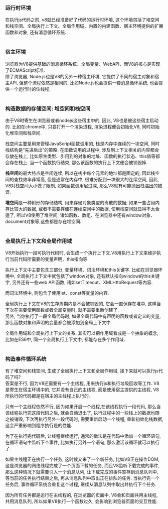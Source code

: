 ### 运行时环境
在执行js代码之前, v8就已经准备好了代码的运行时环境, 这个环境包括了堆空间和栈空间、全局执行上下文、全局作用域、内置的内建函数、宿主环境提供的扩展函数和对象, 还有消息循环系统.  
<br>
### 宿主环境  
浏览器为V8提供基础的消息循环系统、全局变量、WebAPI、而V8的核心是实现了ECMAScript标准.  
除了浏览器, Node.js也是V8的另外一种宿主环境, 它提供了不同的宿主对象和宿主API, 但整个流程依然是相同的, 比如Node.js也会提供一套消息循环系统, 也会提供一个运行时的住线程.  
<br>
### 构造数据的存储空间: 堆空间和栈空间  
由于V8时寄生在浏览器或者nodejs这些宿主中的, 因此, V8也是被这些宿主启动的. 比如在chrome中, 只要打开一个渲染进程, 渲染进程便会初始化V8, 同时初始化堆空间和栈空间.  

栈空间主要是用来管理JavaScript函数调用的, 栈是内存中连续的一块空间, 同时栈结构是“先进后出”的策略. 在函数调用的过程中, 涉及到上下文相关的内容都会存放在栈上, 比如原生类型、引用到的对象的地址、函数的执行状态、this值等都会存在栈上.  当一个函数执行结束, 那么该函数的执行上下文便会被销毁掉.  

**栈空间**的最大特点是空间连续, 所以在栈中每个元素的地址都是固定的, 因此栈空间的查找效率非常高, 但是通常在内存中, 很难分配到一块很大的连续空间, 因此, V8对栈空间大小做了限制, 如果函数调用层过深, 那么V8就有可能抛出栈溢出的错误.  

**堆空间**是一种树形的存储结构, 用来存储对象类型的离散的数据; 如果一些占用内存比较大的数据, 或者不需要存储在连续空间中的数据, 使用栈空间就显得不太合适了, 所以V8使用了堆空间;  诸如函数、数组、在浏览器中还有window对象、document对象等,这些都是存在堆空间.  
<br>  
### 全局执行上下文和全局作用域  
V8开始执行一段可执行代码时, 会生成一个执行上下文.V8用执行上下文来维护执行当前代码所需要的变量声明、this指向等. 

执行上下文中主要包含三部分, 变量环境、词法环境和this关键字. 比如在浏览器环境中, 全局执行上下文中就包括了window对象, 还有默认指向window的this关键字, 另外还有一些web API函数, 诸如setTimeout、XMLHttoRequest等内容.  

而词法环境中, 则包含了使用let、const等变量的内容.  

全局执行上下文在V8的生存周期内是不会被销毁的, 它会一直保存在堆中, 这样当下次在需要使用函数或者全局变量时, 就不需要重新创建了.  
另外, 当你执行了一段全局代码时, 如果全局代码中有声明的函数或者定义的变量, 那么函数对象和声明的变量都会被添加到全局上下文中.  

全局作用域和全局执行上下文的关系, 其实可以把作用域看成是一个抽象的概念, 比如在ES6中, 同一个全局执行上下文中, 都能存在多个作用域.  
<br>  
### 构造事件循环系统  
有了堆空间和栈空间, 生成了全局执行上下文和全局作用域, 接下来就可以执行js代码了吗?  
答案是不行, 因为V8还需要有一个主线程, 用来执行js和执行垃圾回收等工作. V8是寄生在宿主环境中的, 它并没有自己的主线程, 而是使用宿主提供的主线程, V8所执行的代码都是在宿主的主线程上执行的.  

只有一个主线程依然不行, 因为如果开启一个线程,在该线程执行一段代码, 那么当该线程执行完这段代码之后, 就会自动退出了, 执行过程中的一些栈上的数据也随之被销毁, 下次再执行另外一段代码时, 需要重新启动一个线程, 重新初始化栈数据, 这会严重影响到程序执行是的性能.  

为了在执行完代码后, 让线程继续运行, 通常的做法是在代码中添加一个循环语句, 在循环语句中监听下个事件, 比如执行另外一个语句, 那么激活该循环就可以执行了.  

如果主线程正在执行一个任务, 这时候又来了一个新任务, 比如V8正在操作DOM, 这是浏览器的网络线程完成了一个页面下载的任务, 而且V8监听下载完成的事件, 那么这种情况下就需要引入一个消息队列, 让下载完成的事件暂存到消息队列中, 等当前的任务执行结束之后, 再从消息队列中取出正在排队的任务. 当执行完一个任务后, 事件循环系统会重复这个过程, 继续从消息队列中取出并执行下个任务.  

因为所有任务都是运行在主线程的, 在浏览器的页面中, V8会和页面共用主线程, 共用消息队列, 所以如果V8执行一个函数过久, 会影响到浏览器页面的交互性能.  





